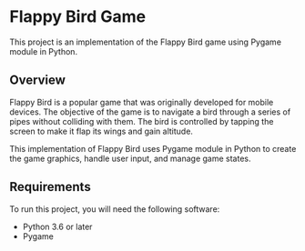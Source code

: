 # Flappy Bird Game

This project is an implementation of the Flappy Bird game using Pygame module in Python.

## Overview

Flappy Bird is a popular game that was originally developed for mobile devices. The objective of the game is to navigate a bird through a series of pipes without colliding with them. The bird is controlled by tapping the screen to make it flap its wings and gain altitude.

This implementation of Flappy Bird uses Pygame module in Python to create the game graphics, handle user input, and manage game states.

## Requirements

To run this project, you will need the following software:

- Python 3.6 or later
- Pygame

